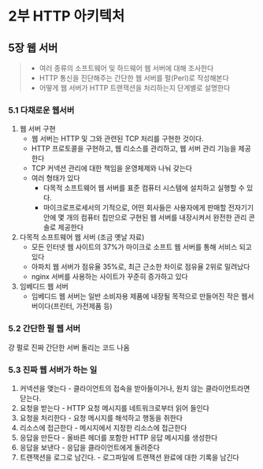 # 2부 HTTP 아키텍처

## 5장 웹 서버

> - 여러 종류의 소프트웨어 및 하드웨어 웹 서버에 대해 조사한다
> - HTTP 통신을 진단해주는 간단한 웹 서버를 펄(Perl)로 작성해본다
> - 어떻게 웹 서버가 HTTP 트랜잭션을 처리하는지 단계별로 설명한다

### 5.1 다채로운 웹서버

1. 웹 서버 구현
   - 웹 서버는 HTTP 및 그와 관련된 TCP 처리를 구현한 것이다.
   - HTTP 프로토콜을 구현하고, 웹 리소스를 관리하고, 웹 서버 관리 기능을 제공한다
   - TCP 커넥션 관리에 대한 책임을 운영체제와 나눠 갖는다
   - 여러 형태가 있다
     - 다목적 소프트웨어 웹 서버를 표준 컴퓨터 시스템에 설치하고 실행할 수 있다.
     - 마이크로프로세서의 기적으로, 어떤 회사들은 사용자에게 판매할 전자기기 안에 몇 개의 컴퓨터 칩만으로 구현된 웹 서버를 내장시켜서 완전한 관리 콘솔로 제공한다
2. 다목적 소프트웨어 웹 서버 (조금 옛날 자료)
   - 모든 인터넷 웹 사이트의 37%가 마이크로 소프트 웹 서버를 통해 서비스 되고 있다
   - 아파치 웹 서버가 점유율 35%로, 최근 근소한 차이로 점유율 2위로 밀려났다
   - nginx 서버를 사용하는 사이트가 꾸준히 증가하고 있다
3. 임베디드 웹 서버
   - 임베디드 웹 서버는 일반 소비자용 제품에 내장될 목적으로 만들어진 작은 웹서버이다(프린터, 가전제품 등)

### 5.2 간단한 펄 웹 서버

걍 펄로 진짜 간단한 서버 돌리는 코드 나옴

### 5.3 진짜 웹 서버가 하는 일

1. 커넥션을 맺는다 - 클라이언트의 접속을 받아들이거나, 원치 않는 클라이언트라면 닫는다.
2. 요청을 받는다 - HTTP 요청 메시지를 네트워크로부터 읽어 들인다
3. 요청을 처리한다 - 요청 메시지를 해석하고 행동을 취한다
4. 리소스에 접근한다 - 메시지에서 지정한 리소스에 접근한다
5. 응답을 만든다 - 올바른 헤더를 포함한 HTTP 응답 메시지를 생성한다
6. 응답을 보낸다 - 응답을 클라이언트에게 돌려준다
7. 트랜잭션을 로그로 남긴다. - 로그파일에 트랜잭션 완료에 대한 기록을 남긴다

